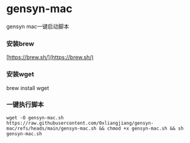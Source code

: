 # gensyn-mac
gensyn mac一键启动脚本

### 安装brew

[https://brew.sh/](https://brew.sh/)

### 安装wget

brew install wget

### 一键执行脚本

```shell
wget -O gensyn-mac.sh https://raw.githubusercontent.com/0xliangjiang/gensyn-mac/refs/heads/main/gensyn-mac.sh && chmod +x gensyn-mac.sh && sh gensyn-mac.sh
```
